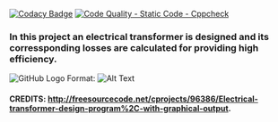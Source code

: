 
[![Codacy Badge](https://app.codacy.com/project/badge/Grade/05c503e421584e259fe537c07ce686e1)](https://www.codacy.com/gh/Madura555/l-t_project/dashboard?utm_source=github.com&amp;utm_medium=referral&amp;utm_content=Madura555/l-t_project&amp;utm_campaign=Badge_Grade)
[![Code Quality - Static Code - Cppcheck](https://github.com/Madura555/l-t_project/actions/workflows/cppcheck.yml/badge.svg)](https://github.com/Madura555/l-t_project/actions/workflows/cppcheck.yml)

### In this project an electrical transformer is designed and its corressponding losses are calculated for providing high efficiency.

![GitHub Logo](/images/logo.png)
Format: ![Alt Text](https://www.sarthaks.com/?qa=blob&qa_blobid=15943490083623302148)
 

 
 
#### CREDITS: http://freesourcecode.net/cprojects/96386/Electrical-transformer-design-program%2C-with-graphical-output.
 
 
 
 
 
 
 
 
 
 
 
 
 
 
 
 
 
 
 
 
 
 
 
 
 
 

